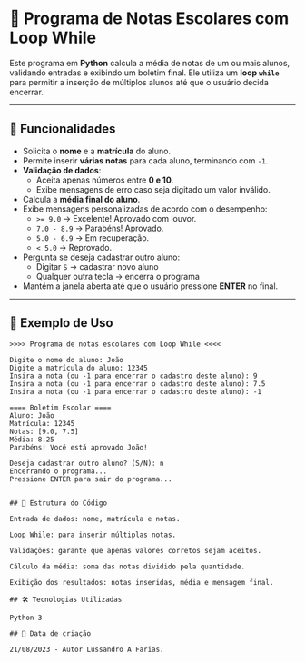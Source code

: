 # 📘 Programa de Notas Escolares com Loop While

Este programa em **Python** calcula a média de notas de um ou mais alunos, validando entradas e exibindo um boletim final. Ele utiliza um **loop `while`** para permitir a inserção de múltiplos alunos até que o usuário decida encerrar.

---

## 🚀 Funcionalidades

- Solicita o **nome** e a **matrícula** do aluno.  
- Permite inserir **várias notas** para cada aluno, terminando com `-1`.  
- **Validação de dados**:
  - Aceita apenas números entre **0 e 10**.  
  - Exibe mensagens de erro caso seja digitado um valor inválido.  
- Calcula a **média final do aluno**.  
- Exibe mensagens personalizadas de acordo com o desempenho:  
  - `>= 9.0` → Excelente! Aprovado com louvor.  
  - `7.0 - 8.9` → Parabéns! Aprovado.  
  - `5.0 - 6.9` → Em recuperação.  
  - `< 5.0` → Reprovado.  
- Pergunta se deseja cadastrar outro aluno:
  - Digitar `S` → cadastrar novo aluno  
  - Qualquer outra tecla → encerra o programa  
- Mantém a janela aberta até que o usuário pressione **ENTER** no final.

---

## 📌 Exemplo de Uso

```text
>>>> Programa de notas escolares com Loop While <<<<

Digite o nome do aluno: João
Digite a matrícula do aluno: 12345
Insira a nota (ou -1 para encerrar o cadastro deste aluno): 9
Insira a nota (ou -1 para encerrar o cadastro deste aluno): 7.5
Insira a nota (ou -1 para encerrar o cadastro deste aluno): -1

==== Boletim Escolar ====
Aluno: João
Matrícula: 12345
Notas: [9.0, 7.5]
Média: 8.25
Parabéns! Você está aprovado João!

Deseja cadastrar outro aluno? (S/N): n
Encerrando o programa...
Pressione ENTER para sair do programa...


## 📂 Estrutura do Código

Entrada de dados: nome, matrícula e notas.

Loop While: para inserir múltiplas notas.

Validações: garante que apenas valores corretos sejam aceitos.

Cálculo da média: soma das notas dividido pela quantidade.

Exibição dos resultados: notas inseridas, média e mensagem final.

## 🛠️ Tecnologias Utilizadas

Python 3

## 📅 Data de criação

21/08/2023 - Autor Lussandro A Farias.

